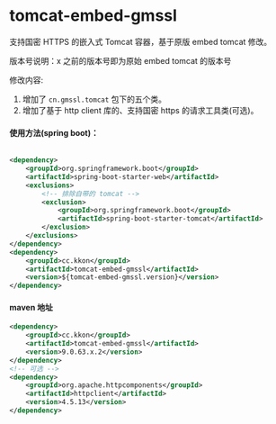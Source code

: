 # tomcat-embed-gmssl
支持国密 HTTPS 的嵌入式 Tomcat 容器，基于原版 embed tomcat 修改。

版本号说明：x 之前的版本号即为原始 embed tomcat 的版本号

修改内容: 
1. 增加了 `cn.gmssl.tomcat` 包下的五个类。
2. 增加了基于 http client 库的、支持国密 https 的请求工具类(可选)。


#### 使用方法(spring boot)：
```xml

<dependency>
    <groupId>org.springframework.boot</groupId>
    <artifactId>spring-boot-starter-web</artifactId>
    <exclusions>
        <!-- 排除自带的 tomcat -->
        <exclusion>
            <groupId>org.springframework.boot</groupId>
            <artifactId>spring-boot-starter-tomcat</artifactId>
        </exclusion>
    </exclusions>
</dependency>
<dependency>
    <groupId>cc.kkon</groupId>
    <artifactId>tomcat-embed-gmssl</artifactId>
    <version>${tomcat-embed-gmssl.version}</version>
</dependency>
```

#### maven 地址
```xml
<dependency>
    <groupId>cc.kkon</groupId>
    <artifactId>tomcat-embed-gmssl</artifactId>
    <version>9.0.63.x.2</version>
</dependency>
<!-- 可选 -->
<dependency>
    <groupId>org.apache.httpcomponents</groupId>
    <artifactId>httpclient</artifactId>
    <version>4.5.13</version>
</dependency>
```
